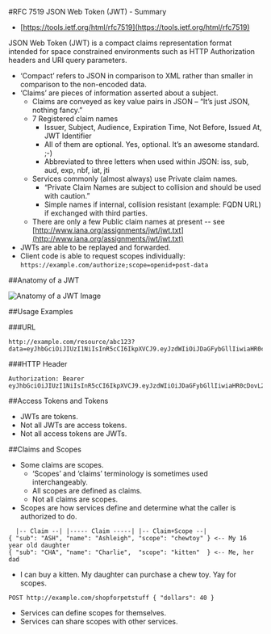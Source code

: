 #RFC 7519 JSON Web Token (JWT) - Summary

* [https://tools.ietf.org/html/rfc7519](https://tools.ietf.org/html/rfc7519)

JSON Web Token (JWT) is a compact claims representation format intended for space constrained environments such as HTTP Authorization headers and URI query parameters.

* ‘Compact’ refers to JSON in comparison to XML rather than smaller in comparison to the non-encoded data.
* ‘Claims’ are pieces of information asserted about a subject.
	* Claims are conveyed as key value pairs in JSON – “It’s just JSON, nothing fancy.”
	* 7 Registered claim names
		* Issuer, Subject, Audience, Expiration Time, Not Before, Issued At, JWT Identifier
		* All of them are optional. Yes, optional. It’s an awesome standard. ;-)
		* Abbreviated to three letters when used within JSON: iss, sub, aud, exp, nbf, iat, jti
	* Services commonly (almost always) use Private claim names.
		* “Private Claim Names are subject to collision and should be used with caution.”
		* Simple names if internal, collision resistant (example: FQDN URL) if exchanged with third parties.
	* There are only a few Public claim names at present -- see [http://www.iana.org/assignments/jwt/jwt.txt](http://www.iana.org/assignments/jwt/jwt.txt)
* JWTs are able to be replayed and forwarded.
* Client code is able to request scopes individually: `https://example.com/authorize;scope=openid+post-data`

##Anatomy of a JWT

![Anatomy of a JWT Image](https://github.com/retrosight/rest/blob/master/jwt-summary-anatomy.png)

##Usage Examples

###URL

```
http://example.com/resource/abc123?data=eyJhbGciOiJIUzI1NiIsInR5cCI6IkpXVCJ9.eyJzdWIiOiJDaGFybGllIiwiaHR0cDovL2V4YW1wbGUuY29tL25hbWUiOiJDaGFybGllIE93ZW4iLCJodHRwOi8vZXhhbXBsZS5jb20vbWFycmllZCI6dHJ1ZX0.5AbiwFGjAHDmNnPGteUkg2aHV9l8VY5uwuDu2Ke7PYI
```

###HTTP Header

```
Authorization: Bearer eyJhbGciOiJIUzI1NiIsInR5cCI6IkpXVCJ9.eyJzdWIiOiJDaGFybGllIiwiaHR0cDovL2V4YW1wbGUuY29tL25hbWUiOiJDaGFybGllIE93ZW4iLCJodHRwOi8vZXhhbXBsZS5jb20vbWFycmllZCI6dHJ1ZX0.5AbiwFGjAHDmNnPGteUkg2aHV9l8VY5uwuDu2Ke7PYI
```

##Access Tokens and Tokens

* JWTs are tokens.
* Not all JWTs are access tokens.
* Not all access tokens are JWTs.

##Claims and Scopes

* Some claims are scopes.
	* ‘Scopes’ and ‘claims’ terminology is sometimes used interchangeably.
	* All scopes are defined as claims.
	* Not all claims are scopes.
* Scopes are how services define and determine what the caller is authorized to do.

```
  |-- Claim --| |----- Claim -----| |-- Claim+Scope --|
{ "sub": "ASH", "name": "Ashleigh", "scope": "chewtoy" } <-- My 16 year old daughter
{ "sub": "CHA", "name": "Charlie",  "scope": "kitten"  } <-- Me, her dad
```
* I can buy a kitten. My daughter can purchase a chew toy. Yay for scopes.

```
POST http://example.com/shopforpetstuff { "dollars": 40 }
```

* Services can define scopes for themselves.
* Services can share scopes with other services.
